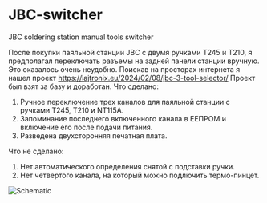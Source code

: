 # JBC-switcher
JBC soldering station manual tools switcher

После покупки паяльной станции JBC с двумя ручками Т245 и Т210, я предполагал переключать разъемы на задней панели станции вручную. Это оказалось очень неудобно.
Поискав на просторах интернета я нашел проект https://lajtronix.eu/2024/02/08/jbc-3-tool-selector/
Проект был взят за базу и доработан.
Что сделано:
1. Ручное переключение трех каналов для паяльной станции с ручками Т245, Т210 и NT115A.
2. Запоминание последнего включенного канала в ЕЕПРОМ и включение его после подачи питания.
3. Разведена двухсторонняя печатная плата.

Что не сделано:
1. Нет автоматического определения снятой с подставки ручки.
2. Нет четвертого канала, на который можно подлючить термо-пинцет.

![Schematic](https://raw.githubusercontent.com/vikrep/JBC-switcher/94938ac91f93a56fd86ea942aaacd7924cd24e55/img.png)

